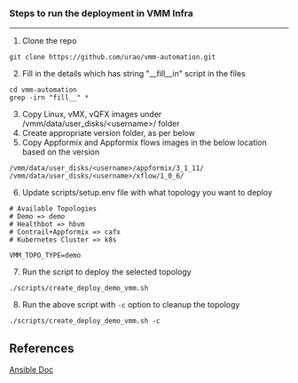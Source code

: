 ### Steps to run the deployment in VMM Infra
----------------------------------------------


1. Clone the repo 
```
git clone https://github.com/urao/vmm-automation.git
```
2. Fill in the details which has string \"\__fill\__in\" script in the files
```
cd vmm-automation
grep -irn "fill__" *
```
3. Copy Linux, vMX, vQFX images under /vmm/data/user_disks/\<username\>/ folder
4. Create appropriate version folder, as per below
5. Copy Appformix and Appformix flows images in the below location based on the version
```
/vmm/data/user_disks/<username>/appformix/3_1_11/
/vmm/data/user_disks/<username>/xflow/1_0_6/
```
6. Update scripts/setup.env file with what topology you want to deploy
```
# Available Topologies
# Demo => demo
# Healthbot => hbvm
# Contrail+Appformix => cafx
# Kubernetes Cluster => k8s

VMM_TOPO_TYPE=demo
```
7. Run the script to deploy the selected topology
```
./scripts/create_deploy_demo_vmm.sh
```
8. Run the above script with `-c` option to cleanup the topology
```
./scripts/create_deploy_demo_vmm.sh -c
```



## References
[Ansible Doc](https://docs.ansible.com/)
